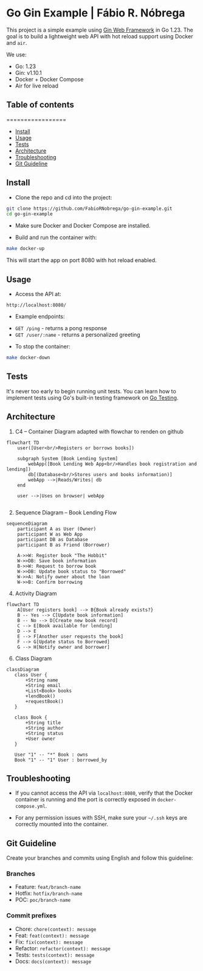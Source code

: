 # Go Gin Example | Fábio R. Nóbrega

This project is a simple example using [Gin Web Framework](https://github.com/gin-gonic/gin) in Go 1.23. The goal is to build a lightweight web API with hot reload support using Docker and `air`.

We use:  
- Go: 1.23  
- Gin: v1.10.1  
- Docker + Docker Compose  
- Air for live reload

## Table of contents
=================

  * [Install](#install)  
  * [Usage](#usage)  
  * [Tests](#tests)
  * [Architecture](#architecture)
  * [Troubleshooting](#troubleshooting)  
  * [Git Guideline](#git-guideline)  

## Install

+ Clone the repo and cd into the project:

```bash
git clone https://github.com/FabioRNobrega/go-gin-example.git
cd go-gin-example
```

+ Make sure Docker and Docker Compose are installed.

+ Build and run the container with:

```bash
make docker-up
```

This will start the app on port 8080 with hot reload enabled.


## Usage

+ Access the API at:

```
http://localhost:8080/
```

+ Example endpoints:

- `GET /ping` - returns a pong response  
- `GET /user/:name` - returns a personalized greeting  

+ To stop the container:

```bash
make docker-down
```

## Tests

It's never too early to begin running unit tests. You can learn how to implement tests using Go's built-in testing framework on [Go Testing](https://pkg.go.dev/testing).

## Architecture 

1. C4 – Container Diagram adapted with flowchar to renden on github

```mermaid
flowchart TD
    user([User<br/>Registers or borrows books])

    subgraph System [Book Lending System]
        webApp([Book Lending Web App<br/>Handles book registration and lending])
        db[(Database<br/>Stores users and books information)]
        webApp -->|Reads/Writes| db
    end

    user -->|Uses on browser| webApp


```
2. Sequence Diagram – Book Lending Flow

```mermaid
sequenceDiagram
    participant A as User (Owner)
    participant W as Web App
    participant DB as Database
    participant B as Friend (Borrower)

    A->>W: Register book "The Hobbit"
    W->>DB: Save book information
    B->>W: Request to borrow book
    W->>DB: Update book status to "Borrowed"
    W->>A: Notify owner about the loan
    W->>B: Confirm borrowing
```

4. Activity Diagram

```mermaid
flowchart TD
    A[User registers book] --> B{Book already exists?}
    B -- Yes --> C[Update book information]
    B -- No --> D[Create new book record]
    C --> E[Book available for lending]
    D --> E
    E --> F[Another user requests the book]
    F --> G[Update status to Borrowed]
    G --> H[Notify owner and borrower]
```

6. Class Diagram

 ```mermaid
classDiagram
    class User {
        +String name
        +String email
        +List<Book> books
        +lendBook()
        +requestBook()
    }

    class Book {
        +String title
        +String author
        +String status
        +User owner
    }

    User "1" -- "*" Book : owns
    Book "1" -- "1" User : borrowed_by
```


## Troubleshooting

- If you cannot access the API via `localhost:8080`, verify that the Docker container is running and the port is correctly exposed in `docker-compose.yml`.

- For any permission issues with SSH, make sure your `~/.ssh` keys are correctly mounted into the container.


## Git Guideline

Create your branches and commits using English and follow this guideline:

### Branches
- Feature:  `feat/branch-name`  
- Hotfix: `hotfix/branch-name`  
- POC: `poc/branch-name`  

### Commit prefixes
- Chore: `chore(context): message`  
- Feat: `feat(context): message`  
- Fix: `fix(context): message`  
- Refactor: `refactor(context): message`  
- Tests: `tests(context): message`  
- Docs: `docs(context): message`  
